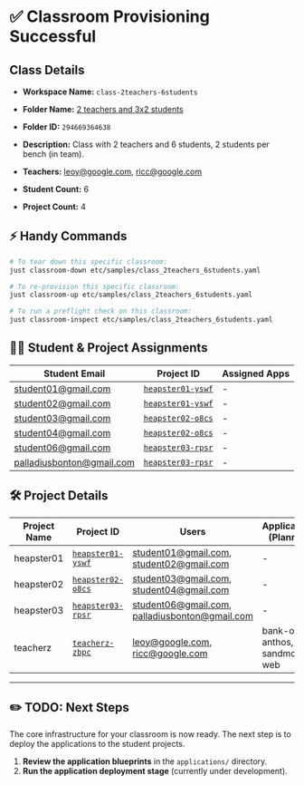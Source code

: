 # ✅ Classroom Provisioning Successful

## Class Details

- **Workspace Name:** `class-2teachers-6students`
- **Folder Name:** [2 teachers and 3x2 students](https://console.cloud.google.com/cloud-resource-manager?folder=294669364638)
- **Folder ID:** `294669364638`
- **Description:** Class with 2 teachers and 6 students,
2 students per bench (in team).

- **Teachers:** leoy@google.com, ricc@google.com
- **Student Count:** 6
- **Project Count:** 4

## ⚡ Handy Commands

```bash
# To tear down this specific classroom:
just classroom-down etc/samples/class_2teachers_6students.yaml

# To re-provision this specific classroom:
just classroom-up etc/samples/class_2teachers_6students.yaml

# To run a preflight check on this classroom:
just classroom-inspect etc/samples/class_2teachers_6students.yaml
```

## 🧑‍🎓 Student & Project Assignments

| Student Email | Project ID | Assigned Apps |
|---------------|------------|---------------|
| student01@gmail.com | [`heapster01-yswf`](https://console.cloud.google.com/home/dashboard?project=heapster01-yswf) | - |
| student02@gmail.com | [`heapster01-yswf`](https://console.cloud.google.com/home/dashboard?project=heapster01-yswf) | - |
| student03@gmail.com | [`heapster02-o8cs`](https://console.cloud.google.com/home/dashboard?project=heapster02-o8cs) | - |
| student04@gmail.com | [`heapster02-o8cs`](https://console.cloud.google.com/home/dashboard?project=heapster02-o8cs) | - |
| student06@gmail.com | [`heapster03-rpsr`](https://console.cloud.google.com/home/dashboard?project=heapster03-rpsr) | - |
| palladiusbonton@gmail.com | [`heapster03-rpsr`](https://console.cloud.google.com/home/dashboard?project=heapster03-rpsr) | - |

## 🛠️ Project Details

| Project Name | Project ID | Users | Applications (Planned) |
|--------------|------------|-------|------------------------|
| heapster01 | [`heapster01-yswf`](https://console.cloud.google.com/iam-admin/iam?project=heapster01-yswf) | student01@gmail.com, student02@gmail.com | - |
| heapster02 | [`heapster02-o8cs`](https://console.cloud.google.com/iam-admin/iam?project=heapster02-o8cs) | student03@gmail.com, student04@gmail.com | - |
| heapster03 | [`heapster03-rpsr`](https://console.cloud.google.com/iam-admin/iam?project=heapster03-rpsr) | student06@gmail.com, palladiusbonton@gmail.com | - |
| teacherz | [`teacherz-zbpc`](https://console.cloud.google.com/iam-admin/iam?project=teacherz-zbpc) | leoy@google.com, ricc@google.com | bank-of-anthos, sandmold-web |

---

## ✏️ TODO: Next Steps

The core infrastructure for your classroom is now ready. The next step is to deploy the applications to the student projects.

1.  **Review the application blueprints** in the `applications/` directory.
2.  **Run the application deployment stage** (currently under development).
